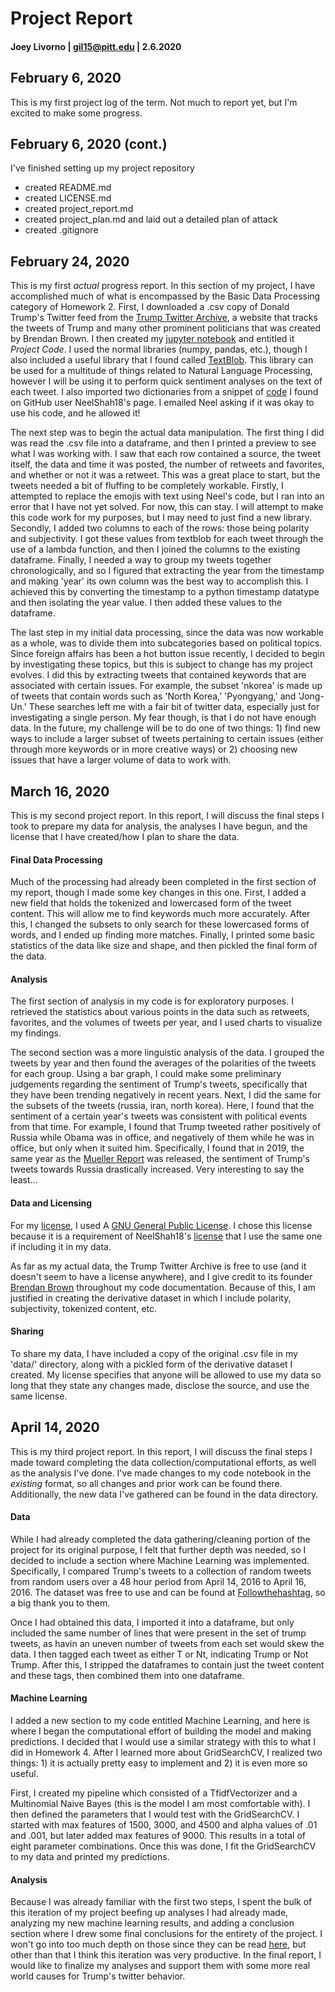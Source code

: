 # Project Report
#### Joey Livorno | gil15@pitt.edu | 2.6.2020

## February 6, 2020
This is my first project log of the term. Not much to report yet, but I'm excited to make some progress.

## February 6, 2020 (cont.)
I've finished setting up my project repository
- created README.md
- created LICENSE.md
- created project_report.md
- created project_plan.md and laid out a detailed plan of attack
- created .gitignore

## February 24, 2020
This is my first *actual* progress report. In this section of my project, I have accomplished much of what is encompassed by the Basic Data Processing category of Homework 2. First, I downloaded a .csv copy of Donald Trump's Twitter feed from the [Trump Twitter Archive](http://www.trumptwitterarchive.com/about), a website that tracks the tweets of Trump and many other prominent politicians that was created by Brendan Brown. I then created my [jupyter notebook](https://https://github.com/Data-Science-for-Linguists-2020/Sentiment-Analysis-of-Trump-Tweets/blob/master/code/project_code.ipynb) and entitled it *Project Code*. I used the normal libraries (numpy, pandas, etc.), though I also included a useful library that I found called [TextBlob](https://https://textblob.readthedocs.io/en/dev/). This library can be used for a multitude of things related to Natural Language Processing, however I will be using it to perform quick sentiment analyses on the text of each tweet. I also imported two dictionaries from a snippet of [code](https://github.com/joeylivorno/emot/blob/master/emot/emo_unicode.py) I found on GitHub user NeelShah18's page. I emailed Neel asking if it was okay to use his code, and he allowed it!

The next step was to begin the actual data manipulation. The first thing I did was read the .csv file into a dataframe, and then I printed a preview to see what I was working with. I saw that each row contained a source, the tweet itself, the data and time it was posted, the number of retweets and favorites, and whether or not it was a retweet. This was a great place to start, but the tweets needed a bit of fluffing to be completely workable. Firstly, I attempted to replace the emojis with text using Neel's code, but I ran into an error that I have not yet solved. For now, this can stay. I will attempt to make this code work for my purposes, but I may need to just find a new library. Secondly, I added two columns to each of the rows: those being polarity and subjectivity. I got these values from textblob for each tweet through the use of a lambda function, and then I joined the columns to the existing dataframe.  Finally, I needed a way to group my tweets together chronologically, and so I figured that extracting the year from the timestamp and making 'year' its own column was the best way to accomplish this. I achieved this by converting the timestamp to a python timestamp datatype and then isolating the year value. I then added these values to the dataframe.

The last step in my initial data processing, since the data was now workable as a whole, was to divide them into subcategories based on political topics. Since foreign affairs has been a hot button issue recently, I decided to begin by investigating these topics, but this is subject to change has my project evolves. I did this by extracting tweets that contained keywords that are associated with certain issues. For example, the subset 'nkorea' is made up of tweets that contain words such as 'North Korea,' 'Pyongyang,' and 'Jong-Un.' These searches left me with a fair bit of twitter data, especially just for investigating a single person. My fear though, is that I do not have enough data. In the future, my challenge will be to do one of two things: 1) find new ways to include a larger subset of tweets pertaining to certain issues (either through more keywords or in more creative ways) or 2) choosing new issues that have a larger volume of data to work with.

## March 16, 2020
This is my second project report. In this report, I will discuss the final steps I took to prepare my data for analysis, the analyses I have begun, and the license that I have created/how I plan to share the data.

#### Final Data Processing
Much of the processing had already been completed in the first section of my report, though I made some key changes in this one. First, I added a new field that holds the tokenized and lowercased form of the tweet content. This will allow me to find keywords much more accurately. After this, I changed the subsets to only search for these lowercased forms of words, and I ended up finding more matches. Finally, I printed some basic statistics of the data like size and shape, and then pickled the final form of the data.

#### Analysis
The first section of analysis in my code is for exploratory purposes. I retrieved the statistics about various points in the data such as retweets, favorites, and the volumes of tweets per year, and I used charts to visualize my findings.

The second section was a more linguistic analysis of the data. I grouped the tweets by year and then found the averages of the polarities of the tweets for each group. Using a bar graph, I could make some preliminary judgements regarding the sentiment of Trump's tweets, specifically that they have been trending negatively in recent years. Next, I did the same for the subsets of the tweets (russia, iran, north korea). Here, I found that the sentiment of a certain year's tweets was consistent with political events from that time. For example, I found that Trump tweeted rather positively of Russia while Obama was in office, and negatively of them while he was in office, but only when it suited him. Specifically, I found that in 2019, the same year as the [Mueller Report](https://en.wikipedia.org/wiki/Mueller_Report) was released, the sentiment of Trump's tweets towards Russia drastically increased. Very interesting to say the least...

#### Data and Licensing
For my [license](https://github.com/Data-Science-for-Linguists-2020/Sentiment-Analysis-of-Trump-Tweets/blob/master/LICENSE.md), I used A [GNU General Public License](https://www.gnu.org/licenses/gpl-3.0.en.html). I chose this license because it is a requirement of NeelShah18's [license](https://github.com/NeelShah18/emot/blob/master/LICENSE) that I use the same one if including it in my data.

As far as my actual data, the Trump Twitter Archive is free to use (and it doesn't seem to have a license anywhere), and I give credit to its founder [Brendan Brown](https://github.com/bpb27) throughout my code documentation. Because of this, I am justified in creating the derivative dataset in which I include polarity, subjectivity, tokenized content, etc.

#### Sharing
To share my data, I have included a copy of the original .csv file in my 'data/' directory, along with a pickled form of the derivative dataset I created. My license specifies that anyone will be allowed to use my data so long that they state any changes made, disclose the source, and use the same license. 

## April 14, 2020
This is my third project report. In this report, I will discuss the final steps I made toward completing the data collection/computational efforts, as well as the analysis I've done. I've made changes to my code notebook in the *existing* format, so all changes and prior work can be found there. Additionally, the new data I've gathered can be found in the data directory.

#### Data
While I had already completed the data gathering/cleaning portion of the project for its original purpose, I felt that further depth was needed, so I decided to include a section where Machine Learning was implemented. Specifically, I compared Trump's tweets to a collection of random tweets from random users over a 48 hour period from April 14, 2016 to April 16, 2016. The dataset was free to use and can be found at [Followthehashtag](http://followthehashtag.com/datasets/free-twitter-dataset-usa-200000-free-usa-tweets/), so a big thank you to them.

Once I had obtained this data, I imported it into a dataframe, but only included the same number of lines that were present in the set of trump tweets, as havin an uneven number of tweets from each set would skew the data. I then tagged each tweet as either T or Nt, indicating Trump or Not Trump. After this, I stripped the dataframes to contain just the tweet content and these tags, then combined them into one dataframe.

#### Machine Learning
I added a new section to my code entitled Machine Learning, and here is where I began the computational effort of building the model and making predictions. I decided that I would use a similar strategy with this to what I did in Homework 4. After I learned more about GridSearchCV, I realized two things: 1) it is actually pretty easy to implement and 2) it is even more so useful.

First, I created my pipeline which consisted of a TfidfVectorizer and a Multinomial Naive Bayes (this is the model I am most comfortable with). I then defined the parameters that I would test with the GridSearchCV. I started with max features of 1500, 3000, and 4500 and alpha values of .01 and .001, but later added max features of 9000. This results in a total of eight parameter combinations. Once this was done, I fit the GridSearchCV to my data and printed my predictions.

#### Analysis
Because I was already familiar with the first two steps, I spent the bulk of this iteration of my project beefing up analyses I had already made, analyzing my new machine learning results, and adding a conclusion section where I drew some final conclusions for the entirety of the project. I won't go into too much depth on those since they can be read [here](https://github.com/Data-Science-for-Linguists-2020/Sentiment-Analysis-of-Trump-Tweets/blob/master/code/project_code.ipynb), but other than that I think this iteration was very productive. In the final report, I would like to finalize my analyses and support them with some more real world causes for Trump's twitter behavior.
